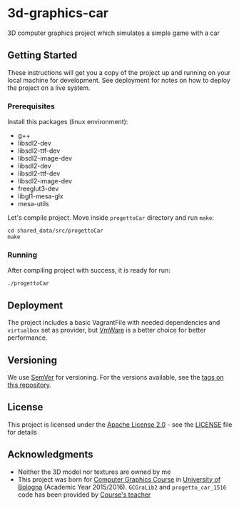# 3d-graphics-car
3D computer graphics project which simulates a simple game with a car

## Getting Started

These instructions will get you a copy of the project up and running on your local machine for development. See deployment for notes on how to deploy the project on a live system.

### Prerequisites

Install this packages (linux environment):

 - g++
 - libsdl2-dev
 - libsdl2-ttf-dev
 - libsdl2-image-dev
 - libsdl2-dev
 - libsdl2-ttf-dev
 - libsdl2-image-dev
 - freeglut3-dev
 - libgl1-mesa-glx
 - mesa-utils

Let's compile project.
Move inside `progettoCar` directory and run `make`:
```shell
cd shared_data/src/progettoCar
make
```

### Running

After compiling project with success, it is ready for run:
```shell
./progettoCar
```

## Deployment

The project includes a basic VagrantFile with needed dependencies and `virtualbox` set as provider, but [VmWare](http://vmware.com) is a better choice for better performance.

## Versioning

We use [SemVer](http://semver.org/) for versioning. For the versions available, see the [tags on this repository](https://github.com/christianascone/3d-graphics-car/tags). 


## License

This project is licensed under the [Apache License 2.0](https://www.apache.org/licenses/LICENSE-2.0) - see the [LICENSE](LICENSE) file for details

## Acknowledgments

* Neither the 3D model nor textures are owned by me
* This project was born for [Computer Graphics Course](http://www.unibo.it/en/teaching/course-unit-catalogue/course-unit/2015/324634) in [University of Bologna](http://www.unibo.it/en/homepage) (Academic Year 2015/2016). 
	`GCGraLib2` and `progetto_car_1516` code has been provided by [Course's teacher](https://www.unibo.it/sitoweb/giulio.casciola/en)
